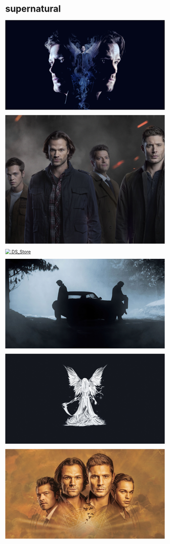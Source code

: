 # supernatural

<a href="wp13506701-4k-supernatural-wallpapers.jpg"><img alt="wp13506701-4k-supernatural-wallpapers" src="wp13506701-4k-supernatural-wallpapers.jpg"></a>

<a href="wp13507051-4k-supernatural-wallpapers.jpg"><img alt="wp13507051-4k-supernatural-wallpapers" src="wp13507051-4k-supernatural-wallpapers.jpg"></a>

<a href=".DS_Store"><img alt=".DS_Store" src=".DS_Store"></a>

<a href="wp13506706-4k-supernatural-wallpapers.jpg"><img alt="wp13506706-4k-supernatural-wallpapers" src="wp13506706-4k-supernatural-wallpapers.jpg"></a>

<a href="wp13050355-4k-supernatural-wallpapers.jpg"><img alt="wp13050355-4k-supernatural-wallpapers" src="wp13050355-4k-supernatural-wallpapers.jpg"></a>

<a href="wp11872467-supernatural-jack-kline-wallpapers.jpg"><img alt="wp11872467-supernatural-jack-kline-wallpapers" src="wp11872467-supernatural-jack-kline-wallpapers.jpg"></a>

